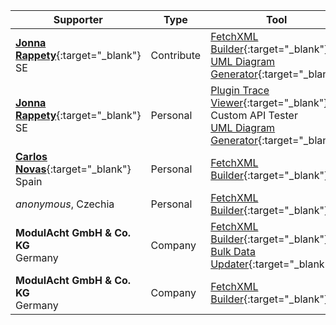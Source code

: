 Supporter|Type|Tool|Why/How|Users|When
---|---|---|---|---|---
[**Jonna Rappety**](https://rappen.net){:target="_blank"}<br/>SE|Contribute|[FetchXML Builder](https://fetchxmlbuilder.com){:target="_blank"}<br/>[UML Diagram Generator](https://jonasr.app/uml){:target="_blank"}|||April 2025
[**Jonna Rappety**](https://rappen.net){:target="_blank"}<br/>SE|Personal|[Plugin Trace Viewer](https://jonasr.app/ptv){:target="_blank"}<br/>Custom API Tester<br/>[UML Diagram Generator](https://jonasr.app/uml){:target="_blank"}|||April 2025
[**Carlos Novas**](https://www.linkedin.com/in/carlosnovas/){:target="_blank"}<br/>Spain|Personal|[FetchXML Builder](https://fetchxmlbuilder.com){:target="_blank"}|OOB can't|Developer|February 2025
_anonymous_, Czechia|Personal|[FetchXML Builder](https://fetchxmlbuilder.com){:target="_blank"}||Developer|November 2024
**ModulAcht GmbH & Co. KG**<br/>Germany|Company|[FetchXML Builder](https://fetchxmlbuilder.com){:target="_blank"}<br/>[Bulk Data Updater](https://jonasr.app/bdu){:target="_blank"}||Developer<br/>Administrator|November 2024
**ModulAcht GmbH & Co. KG**<br/>Germany|Company|[FetchXML Builder](https://fetchxmlbuilder.com){:target="_blank"}||Developer<br/>Administrator|November 2024
